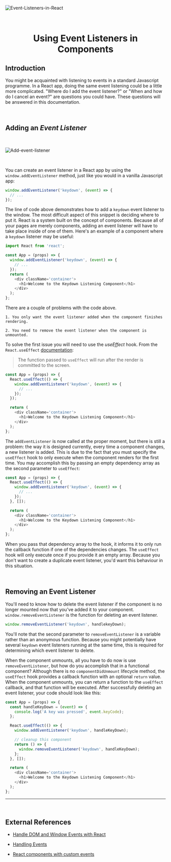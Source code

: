 ![Event-Listeners-in-React](https://res.cloudinary.com/practicaldev/image/fetch/s--bZXXrJwH--/c_imagga_scale,f_auto,fl_progressive,h_900,q_auto,w_1600/https://dev-to-uploads.s3.amazonaws.com/uploads/articles/8uhg90p5p1x2zznc7dve.png)

<p>&nbsp</p>

<h1 align="center">Using Event Listeners in Components</h1>

## Introduction
You might be acquainted with listening to events in a standard Javascript programme. In a React app, doing the same event listening could be a little more complicated. "Where do I add the event listener?" or "When and how do I cancel an event?" are questions you could have. These questions will be answered in this documentation.

<p>&nbsp</p>

## Adding an *Event Listener*

<p>&nbsp</p>

![Add-event-listener](https://c.tenor.com/ADEbOuubJIUAAAAC/doesnt-add-up-the-hangover.gif)

<p>&nbsp</p>

You can create an event listener in a React app by using the `window.addEventListener` method, just like you would in a vanilla Javascript app:

```js
window.addEventListener('keydown', (event) => {
  // ...
});
```

The line of code above demonstrates how to add a `keydown` event listener to the window. The most difficult aspect of this snippet is deciding where to put it. React is a system built on the concept of components. Because all of your pages are merely components, adding an event listener will have to take place inside of one of them. Here's an example of a component where a `keydown` listener may be useful:

```js
import React from 'react';

const App = (props) => {
  window.addEventListener('keydown', (event) => {
    // ...
  });
  return (
    <div className='container'>
      <h1>Welcome to the Keydown Listening Component</h1>
    </div>
  );
};
```

There are a couple of problems with the code above.

    1. You only want the event listener added when the component finishes rendering.

    2. You need to remove the event listener when the component is unmounted.

To solve the first issue you will need to use the *useEffect* hook. From the `React.useEffect` [documentation](https://reactjs.org/docs/hooks-reference.html#useeffect):

> The function passed to `useEffect` will run after the render is committed to the screen.

```js
const App = (props) => {
  React.useEffect(() => {
    window.addEventListener('keydown', (event) => {
      // ...
    });
  });

  return (
    <div className='container'>
      <h1>Welcome to the Keydown Listening Component</h1>
    </div>
  );
};
```

The `addEventListener` is now called at the proper moment, but there is still a problem: the way it is designed currently, every time a component changes, a new listener is added. This is due to the fact that you must specify the `useEffect` hook to only execute when the component renders for the first time. You may accomplish this by passing an empty dependency array as the second parameter to `useEffect`:

```js
const App = (props) => {
  React.useEffect(() => {
    window.addEventListener('keydown', (event) => {
      // ...
    });
  }, []);

  return (
    <div className='container'>
      <h1>Welcome to the Keydown Listening Component</h1>
    </div>
  );
};
```

When you pass that dependency array to the hook, it informs it to only run the callback function if one of the dependencies changes. The `useEffect` hook will only execute once if you provide it an empty array. Because you don't want to create a duplicate event listener, you'd want this behaviour in this situation.

<p>&nbsp</p>

## Removing an Event Listener

You'll need to know how to delete the event listener if the component is no longer mounted now that you've added it to your component. `window.removeEventListener` is the function for deleting an event listener.

```js
window.removeEventListener('keydown', handlekeyDown);
```

You'll note that the second parameter to `removeEventListener` is a variable rather than an anonymous function. Because you might potentially have several `keydown` event listeners running at the same time, this is required for determining which event listener to delete.

When the component unmounts, all you have to do now is use `removeEventListener`, but how do you accomplish that in a functional component? Although there is no `componentDidUnmount` lifecycle method, the `useEffect` hook provides a callback function with an optional `return` value. When the component unmounts, you can return a function to the `useEffect` callback, and that function will be executed. After successfully deleting an event listener, your code should look like this:

```js
const App = (props) => {
  const handleKeyDown = (event) => {
    console.log('A key was pressed', event.keyCode);
  };

  React.useEffect(() => {
    window.addEventListener('keydown', handleKeyDown);

    // cleanup this component
    return () => {
      window.removeEventListener('keydown', handleKeyDown);
    };
  }, []);

  return (
    <div className='container'>
      <h1>Welcome to the Keydown Listening Component</h1>
    </div>
  );
};
```

---

<p>&nbsp</p>

## External References

- [Handle DOM and Window Events with React](https://www.digitalocean.com/community/tutorials/how-to-handle-dom-and-window-events-with-react)

- [Handling Events](https://reactjs.org/docs/handling-events.html)

- [React components with custom events](https://www.falldowngoboone.com/blog/talk-to-your-react-components-with-custom-events/)